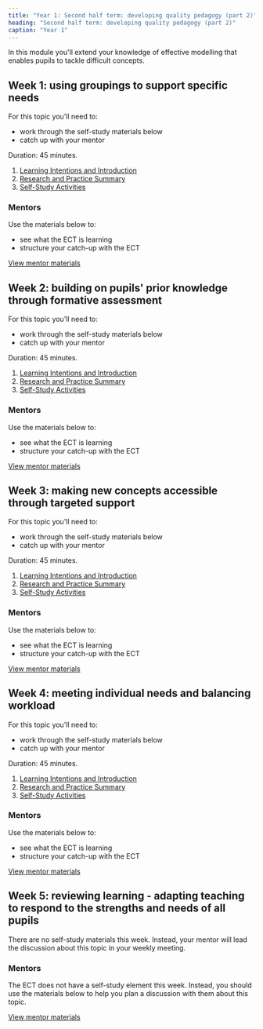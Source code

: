```yaml
---
title: "Year 1: Second half term: developing quality pedagogy (part 2)"
heading: "Second half term: developing quality pedagogy (part 2)"
caption: "Year 1"
---
```


In this module you'll extend your knowledge of effective modelling that enables pupils to tackle difficult concepts.

## Week 1: using groupings to support specific needs

For this topic you'll need to:

- work through the self-study materials below
- catch up with your mentor

Duration: 45 minutes.

1. [Learning Intentions and Introduction](/ucl/year-1-second-half-term-developing-quality-pedagogy-part-2/spring-week-1-ect-learning-intentions-and-introduction)
2. [Research and Practice Summary](/ucl/year-1-second-half-term-developing-quality-pedagogy-part-2/spring-week-1-ect-research-and-practice-summary)
3. [Self-Study Activities](/ucl/year-1-second-half-term-developing-quality-pedagogy-part-2/spring-week-1-ect-self-study-activities)

### Mentors

Use the materials below to:

- see what the ECT is learning
- structure your catch-up with the ECT

[View mentor materials](/ucl/year-1-second-half-term-developing-quality-pedagogy-part-2/spring-week-1-mentor-materials)

## Week 2: building on pupils' prior knowledge through formative assessment

For this topic you'll need to:

- work through the self-study materials below
- catch up with your mentor

Duration: 45 minutes.

1. [Learning Intentions and Introduction](/ucl/year-1-second-half-term-developing-quality-pedagogy-part-2/spring-week-2-ect-learning-intentions-and-introduction)
2. [Research and Practice Summary](/ucl/year-1-second-half-term-developing-quality-pedagogy-part-2/spring-week-2-ect-research-and-practice-summary)
3. [Self-Study Activities](/ucl/year-1-second-half-term-developing-quality-pedagogy-part-2/spring-week-2-ect-self-study-activities)

### Mentors

Use the materials below to:

- see what the ECT is learning
- structure your catch-up with the ECT

[View mentor materials](/ucl/year-1-second-half-term-developing-quality-pedagogy-part-2/spring-week-2-mentor-materials)

## Week 3: making new concepts accessible through targeted support

For this topic you'll need to:

- work through the self-study materials below
- catch up with your mentor

Duration: 45 minutes.

1. [Learning Intentions and Introduction](/ucl/year-1-second-half-term-developing-quality-pedagogy-part-2/spring-week-3-ect-learning-intentions-and-introduction)
2. [Research and Practice Summary](/ucl/year-1-second-half-term-developing-quality-pedagogy-part-2/spring-week-3-ect-research-and-practice-summary)
3. [Self-Study Activities](/ucl/year-1-second-half-term-developing-quality-pedagogy-part-2/spring-week-3-ect-self-study-activities)

### Mentors

Use the materials below to:

- see what the ECT is learning
- structure your catch-up with the ECT

[View mentor materials](/ucl/year-1-second-half-term-developing-quality-pedagogy-part-2/spring-week-3-mentor-materials)

## Week 4: meeting individual needs and balancing workload

For this topic you'll need to:

- work through the self-study materials below
- catch up with your mentor

Duration: 45 minutes.

1. [Learning Intentions and Introduction](/ucl/year-1-second-half-term-developing-quality-pedagogy-part-2/spring-week-4-ect-learning-intentions-and-introduction)
2. [Research and Practice Summary](/ucl/year-1-second-half-term-developing-quality-pedagogy-part-2/spring-week-4-ect-research-and-practice-summary)
3. [Self-Study Activities](/ucl/year-1-second-half-term-developing-quality-pedagogy-part-2/spring-week-4-ect-self-study-activities)

### Mentors

Use the materials below to:

- see what the ECT is learning
- structure your catch-up with the ECT

[View mentor materials](/ucl/year-1-second-half-term-developing-quality-pedagogy-part-2/spring-week-4-mentor-materials)

## Week 5: reviewing learning - adapting teaching to respond to the strengths and needs of all pupils

There are no self-study materials this week. Instead, your mentor will lead the discussion about this topic in your weekly meeting.


### Mentors

The ECT does not have a self-study element this week. Instead, you should use the materials below to help you plan a discussion with them about this topic.

[View mentor materials](/ucl/year-1-second-half-term-developing-quality-pedagogy-part-2/spring-week-5-mentor-materials)
